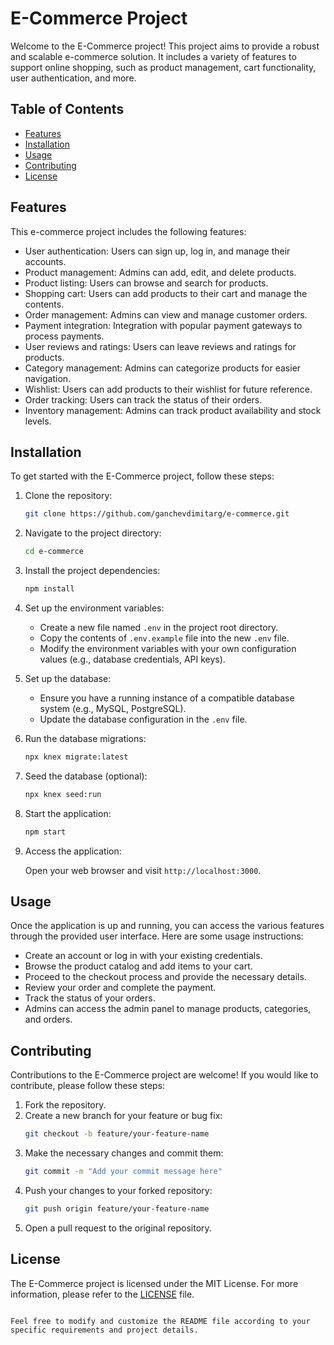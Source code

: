 # E-Commerce Project

Welcome to the E-Commerce project! This project aims to provide a robust and scalable e-commerce solution. It includes a variety of features to support online shopping, such as product management, cart functionality, user authentication, and more.

## Table of Contents

- [Features](#features)
- [Installation](#installation)
- [Usage](#usage)
- [Contributing](#contributing)
- [License](#license)

## Features

This e-commerce project includes the following features:

- User authentication: Users can sign up, log in, and manage their accounts.
- Product management: Admins can add, edit, and delete products.
- Product listing: Users can browse and search for products.
- Shopping cart: Users can add products to their cart and manage the contents.
- Order management: Admins can view and manage customer orders.
- Payment integration: Integration with popular payment gateways to process payments.
- User reviews and ratings: Users can leave reviews and ratings for products.
- Category management: Admins can categorize products for easier navigation.
- Wishlist: Users can add products to their wishlist for future reference.
- Order tracking: Users can track the status of their orders.
- Inventory management: Admins can track product availability and stock levels.

## Installation

To get started with the E-Commerce project, follow these steps:

1. Clone the repository:

   ```bash
   git clone https://github.com/ganchevdimitarg/e-commerce.git
   ```

2. Navigate to the project directory:

   ```bash
   cd e-commerce
   ```

3. Install the project dependencies:

   ```bash
   npm install
   ```

4. Set up the environment variables:

    - Create a new file named `.env` in the project root directory.
    - Copy the contents of `.env.example` file into the new `.env` file.
    - Modify the environment variables with your own configuration values (e.g., database credentials, API keys).

5. Set up the database:

    - Ensure you have a running instance of a compatible database system (e.g., MySQL, PostgreSQL).
    - Update the database configuration in the `.env` file.

6. Run the database migrations:

   ```bash
   npx knex migrate:latest
   ```

7. Seed the database (optional):

   ```bash
   npx knex seed:run
   ```

8. Start the application:

   ```bash
   npm start
   ```

9. Access the application:

   Open your web browser and visit `http://localhost:3000`.

## Usage

Once the application is up and running, you can access the various features through the provided user interface. Here are some usage instructions:

- Create an account or log in with your existing credentials.
- Browse the product catalog and add items to your cart.
- Proceed to the checkout process and provide the necessary details.
- Review your order and complete the payment.
- Track the status of your orders.
- Admins can access the admin panel to manage products, categories, and orders.

## Contributing

Contributions to the E-Commerce project are welcome! If you would like to contribute, please follow these steps:

1. Fork the repository.
2. Create a new branch for your feature or bug fix:
   ```bash
   git checkout -b feature/your-feature-name
   ```
3. Make the necessary changes and commit them:
   ```bash
   git commit -m "Add your commit message here"
   ```
4. Push your changes to your forked repository:
   ```bash
   git push origin feature/your-feature-name
   ```
5. Open a pull request to the original repository.

## License

The E-Commerce project is licensed under the MIT License. For more information, please refer to the [LICENSE](LICENSE) file.

```

Feel free to modify and customize the README file according to your specific requirements and project details.

